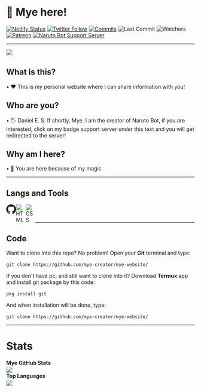 # 👋 Mye here!
[![Netlify Status](https://api.netlify.com/api/v1/badges/71e47014-1f7e-47a2-917f-cd829b0df778/deploy-status)](https://app.netlify.com/sites/mye/deploys) 
[![Twitter Follow](https://img.shields.io/twitter/follow/MyeDaniel?color=1DA1F2&logo=Twitter&style=for-the-badge)](https://twitter.com/MyeDaniel) 
[![Commits](https://img.shields.io/github/commit-activity/m/mye-creator/mye-website?style=for-the-badge)](https://img.shields.io/github/commit-activity/m/mye-creator/mye-website?style=for-the-badge)
![Last Commit](https://img.shields.io/github/last-commit/mye-creator/mye-website?style=for-the-badge)
![Watchers](https://img.shields.io/github/watchers/mye-creator/mye-website?color=32CD32&style=for-the-badge)
[![Patreon](https://img.shields.io/badge/Donate-Patreon-%23F96854)](https://www.patreon.com/danielmye)
[![Naruto Bot Support Server](https://img.shields.io/discord/743324121714131056?label=Naruto%20Bot%20Support%20Server&style=for-the-badge)](https://discord.gg/ptEeeAW)

---

<img src="https://media1.tenor.com/images/64fb382fc8a19a07774c007d93239d1d/tenor.gif?itemid=13037128" />

## What is this?
• ❤ This is my personal website where I can share information with you!
## Who are you?
• 🖐 Daniel E. S. If shortly, Mye. I am the creator of Naruto Bot, if you are interested, click on my badge support server under this text and you will get redirected to the server!
## Why am I here?
• 🔮 You are here because of my magic

---

## Langs and Tools

<img align="left" alt="GitHub" width="26px" src="https://raw.githubusercontent.com/github/explore/78df643247d429f6cc873026c0622819ad797942/topics/github/github.png" />
<img align="left" alt="HTML" width="26px" src="https://cdn.discordapp.com/attachments/415496000761757696/766935076163944488/600px-HTML5_Badge.svg.png" />
<img align="left" alt="CSS" width="26px" src="https://cdn.discordapp.com/attachments/415496000761757696/766940683809718282/1602923356796.png" />

<br />
<br />

---

## Code
Want to clone into this repo? No problem!
Open your **Git** terminal and type:
``` console
git clone https://github.com/mye-creator/mye-website/
```
If you don't have pc, and still want to clone into it? Download **Termux** app and install git package by this code:
``` console
pkg install git
```
And when installation will be done, type:
``` console
git clone https://github.com/mye-creator/mye-website/
```

---

# Stats
**Mye GitHub Stats**
<br />
<a href="Mye github stats">
  <img align="center" src="https://github-readme-stats.vercel.app/api?username=mye-creator&show_icons=true&theme=radical" />
</a>
<br />
**Top Languages**
<br />
<a href="Top Languages">
  <img align="center" src="https://github-readme-stats.vercel.app/api/top-langs/?username=mye-creator&layout=compact&theme=radical" />
</a>
